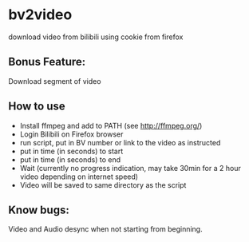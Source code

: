 # bv2video
download video from bilibili using cookie from firefox
## Bonus Feature:
Download segment of video
## How to use
- Install ffmpeg and add to PATH (see http://ffmpeg.org/)
- Login Bilibili on Firefox browser
- run script, put in BV number or link to the video as instructed
- put in time (in seconds) to start
- put in time (in seconds) to end
- Wait (currently no progress indication, may take 30min for a 2 hour video depending on internet speed)
- Video will be saved to same directory as the script
## Know bugs:
Video and Audio desync when not starting from beginning.

